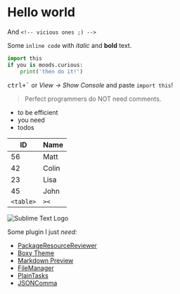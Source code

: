 # Hello world

<!-- supports comments -->

And `<!-- vicious ones ;) -->`

Some `inline code` with *italic* and **bold** text.

```python
import this
if you is moods.curious:
    print('then do it!')
```

<kbd>ctrl+\`</kbd> or *View → Show Console* and paste `import this`!

> Perfect programmers do NOT need comments.

- to be efficient
- you need
- todos

|     ID    |  Name |
|-----------|-------|
| 56        | Matt  |
| 42        | Colin |
| 23        | Lisa  |
| 45        | John  |
| `<table>` | `><`  |

![Sublime Text Logo](https://upload.wikimedia.org/wikipedia/en/4/4c/Sublime_Text_Logo.png)

Some plugin I just *need*:

- [PackageResourceReviewer](https://packagecontrol.io/packages/PackageResourceViewer)
- [Boxy Theme](https://packagecontrol.io/packages/Boxy%20Theme)
- [Markdown Preview](https://packagecontrol.io/packages/Markdown%20Preview)
- [FileManager](https://packagecontrol.io/packages/FileManager)
- [PlainTasks](https://packagecontrol.io/packages/PlainTasks)
- [JSONComma](https://packagecontrol.io/packages/JSONComma)
